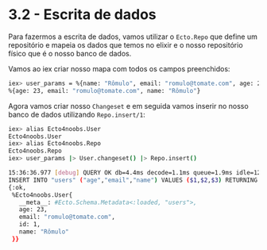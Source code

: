 # 3.2 - Escrita de dados

Para fazermos a escrita de dados, vamos utilizar o `Ecto.Repo` que define um repositório e mapeia os dados que temos no elixir e o nosso repositório físico que é o nosso banco de dados.

Vamos ao iex criar nosso mapa com todos os campos preenchidos:

```bash
iex> user_params = %{name: "Rômulo", email: "romulo@tomate.com", age: 23}
%{age: 23, email: "romulo@tomate.com", name: "Rômulo"}
```

Agora vamos criar nosso `Changeset` e em seguida vamos inserir no nosso banco de dados utilizando `Repo.insert/1`:

```bash
iex> alias Ecto4noobs.User
Ecto4noobs.User
iex> alias Ecto4noobs.Repo
Ecto4noobs.Repo
iex> user_params |> User.changeset() |> Repo.insert()

15:36:36.977 [debug] QUERY OK db=4.4ms decode=1.1ms queue=1.9ms idle=1294.1ms
INSERT INTO "users" ("age","email","name") VALUES ($1,$2,$3) RETURNING "id" [23, "romulo@tomate.com", "Rômulo"]
{:ok,
 %Ecto4noobs.User{
   __meta__: #Ecto.Schema.Metadata<:loaded, "users">,
   age: 23,
   email: "romulo@tomate.com",
   id: 1,
   name: "Rômulo"
 }}
```
